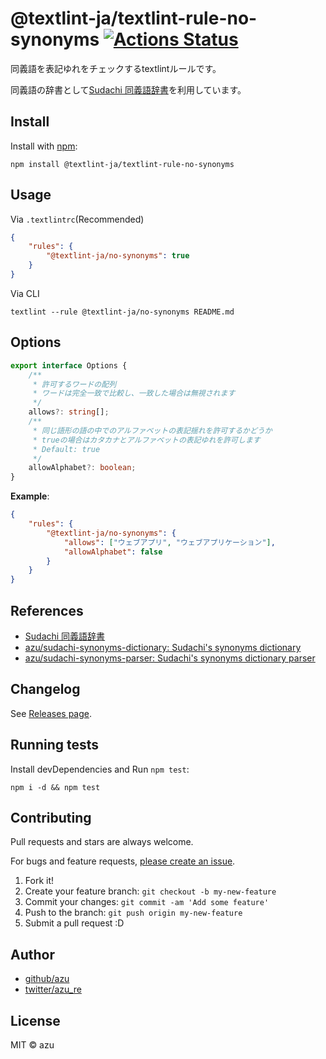 # @textlint-ja/textlint-rule-no-synonyms [![Actions Status](https://github.com/textlint-ja/textlint-rule-no-synonyms/workflows/ci/badge.svg)](https://github.com/textlint-ja/textlint-rule-no-synonyms/actions?query=workflow%3Aci)

同義語を表記ゆれをチェックするtextlintルールです。

同義語の辞書として[Sudachi 同義語辞書](https://github.com/WorksApplications/SudachiDict/blob/develop/docs/synonyms.md)を利用しています。

## Install

Install with [npm](https://www.npmjs.com/):

    npm install @textlint-ja/textlint-rule-no-synonyms

## Usage

Via `.textlintrc`(Recommended)

```json
{
    "rules": {
        "@textlint-ja/no-synonyms": true
    }
}
```

Via CLI

```
textlint --rule @textlint-ja/no-synonyms README.md
```

## Options

```ts
export interface Options {
    /**
     * 許可するワードの配列
     * ワードは完全一致で比較し、一致した場合は無視されます
     */
    allows?: string[];
    /**
     * 同じ語形の語の中でのアルファベットの表記揺れを許可するかどうか
     * trueの場合はカタカナとアルファベットの表記ゆれを許可します
     * Default: true
     */
    allowAlphabet?: boolean;
}
```

**Example**:

```json
{
    "rules": {
        "@textlint-ja/no-synonyms": {
            "allows": ["ウェブアプリ", "ウェブアプリケーション"],
            "allowAlphabet": false
        }
    }
}
```

## References

- [Sudachi 同義語辞書](https://github.com/WorksApplications/SudachiDict/blob/develop/docs/synonyms.md)
- [azu/sudachi-synonyms-dictionary: Sudachi's synonyms dictionary](https://github.com/azu/sudachi-synonyms-dictionary)
- [azu/sudachi-synonyms-parser: Sudachi's synonyms dictionary parser](https://github.com/azu/sudachi-synonyms-parser)


## Changelog

See [Releases page](https://github.com/textlint-ja/textlint-rule-no-synonyms/releases).

## Running tests

Install devDependencies and Run `npm test`:

    npm i -d && npm test

## Contributing

Pull requests and stars are always welcome.

For bugs and feature requests, [please create an issue](https://github.com/textlint-ja/textlint-rule-no-synonyms/issues).

1. Fork it!
2. Create your feature branch: `git checkout -b my-new-feature`
3. Commit your changes: `git commit -am 'Add some feature'`
4. Push to the branch: `git push origin my-new-feature`
5. Submit a pull request :D

## Author

- [github/azu](https://github.com/azu)
- [twitter/azu_re](https://twitter.com/azu_re)

## License

MIT © azu
